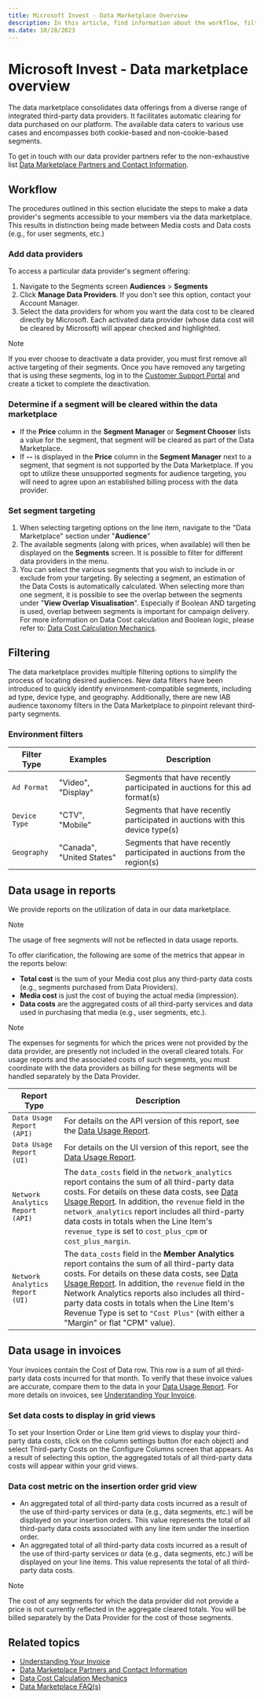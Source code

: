 ```yaml
---
title: Microsoft Invest - Data Marketplace Overview
description: In this article, find information about the workflow, filtering, and data usage for Data Marketplace.
ms.date: 10/28/2023
---
```


# Microsoft Invest - Data marketplace overview

The data marketplace consolidates data offerings from a diverse range of integrated third-party data providers. It facilitates automatic clearing for data purchased on our platform. The available data caters to various use cases and encompasses both cookie-based and non-cookie-based segments.

To get in touch with our data provider partners refer to the non-exhaustive list [Data Marketplace Partners and Contact Information](data-marketplace-partners-and-contact-information.md).

## Workflow

The procedures outlined in this section elucidate the steps to make a data provider's segments accessible to your members via the data marketplace. This results in distinction being made between Media costs and Data costs (e.g., for user segments, etc.)

### Add data providers

To access a particular data provider's segment offering:

1. Navigate to the Segments screen **Audiences** > **Segments**
1. Click **Manage Data Providers**. If you don't see this option, contact your Account Manager.
1. Select the data providers for whom you want the data cost to be cleared directly by Microsoft. Each activated data provider (whose data cost will be cleared by Microsoft) will appear checked and highlighted.

> [!NOTE]
> If you ever choose to deactivate a data provider, you must first remove all active targeting of their segments. Once you have removed any targeting that is using these segments, log in to the [Customer Support Portal](https://help.xandr.com/) and create a ticket to complete the deactivation.

### Determine if a segment will be cleared within the data marketplace

- If the **Price** column in the **Segment Manager** or **Segment Chooser** lists a value for the segment, that segment will be cleared as part of the Data Marketplace.
- If **--** is displayed in the **Price** column in the **Segment Manager** next to a segment, that segment is not supported by the Data Marketplace. If you opt to utilize these unsupported segments for audience targeting, you will need to agree upon an established billing process with the data provider.

### Set segment targeting

1. When selecting targeting options on the line item, navigate to the "Data Marketplace" section under "**Audience**"
1. The available segments (along with prices, when available) will then be displayed on the **Segments** screen. It is possible to filter for different data providers in the menu.
1. You can select the various segments that you wish to include in or exclude from your targeting. By selecting a segment, an estimation of the Data Costs is automatically calculated. When selecting more than one segment, it is possible to see the overlap between the segments under "**View Overlap Visualisation**". Especially if Boolean AND targeting is used, overlap between segments is important for campaign delivery. For more information on Data Cost calculation and Boolean logic, please refer to: [Data Cost Calculation Mechanics](data-cost-calculation-mechanics.md).

## Filtering

The data marketplace provides multiple filtering options to simplify the process of locating desired audiences. New data filters have been introduced to quickly identify environment-compatible segments, including ad type, device type, and geography. Additionally, there are new IAB audience taxonomy filters in the Data Marketplace to pinpoint relevant third-party segments.

### Environment filters

| Filter Type | Examples | Description |
|---|---|---|
| `Ad Format` | "Video", "Display" | Segments that have recently participated in auctions for this ad format(s) |
| `Device Type` | "CTV", "Mobile" | Segments that have recently participated in auctions with this device type(s) |
| `Geography` | "Canada", "United States" | Segments that have recently participated in auctions from the region(s) |

## Data usage in reports

We provide reports on the utilization of data in our data marketplace.

> [!NOTE]
> The usage of free segments will not be reflected in data usage reports.

To offer clarification, the following are some of the metrics that appear in the reports below:

- **Total cost** is the sum of your Media cost plus any third-party data costs (e.g., segments purchased from Data Providers).
- **Media cost** is just the cost of buying the actual media (impression).
- **Data costs** are the aggregated costs of all third-party services and data used in purchasing that media (e.g., user segments, etc.).

> [!NOTE]
> The expenses for segments for which the prices were not provided by the data provider, are presently not included in the overall cleared totals. For usage reports and the associated costs of such segments, you must coordinate with the data providers as billing for these segments will be handled separately by the Data Provider.

| Report Type | Description |
|---|---|
| `Data Usage Report (API)` | For details on the API version of this report, see the [Data Usage Report](data-usage-report.md). |
| `Data Usage Report (UI)` | For details on the UI version of this report, see the [Data Usage Report](data-usage-report.md). |
| `Network Analytics Report (API)` | The `data_costs` field in the `network_analytics` report contains the sum of all third-party data costs. For details on these data costs, see [Data Usage Report](data-usage-report.md). In addition, the `revenue` field in the `network_analytics` report includes all third-party data costs in totals when the Line Item's `revenue_type` is set to `cost_plus_cpm` or `cost_plus_margin`. |
| `Network Analytics Report (UI)` | The `data_costs` field in the **Member Analytics** report contains the sum of all third-party data costs. For details on these data costs, see [Data Usage Report](data-usage-report.md). In addition, the `revenue` field in the Network Analytics reports also includes all third-party data costs in totals when the Line Item's Revenue Type is set to `"Cost Plus"` (with either a "Margin" or flat "CPM" value). |

## Data usage in invoices

Your invoices contain the Cost of Data row. This row is a sum of all third-party data costs incurred for that month. To verify that these invoice values are accurate, compare them to the data in your [Data Usage Report](data-usage-report.md). For more details on invoices, see [Understanding Your Invoice](understanding-your-invoice.md).

### Set data costs to display in grid views

To set your Insertion Order or Line Item grid views to display your third-party data costs, click on the column settings button (for each object) and select Third-party Costs on the Configure Columns screen that appears. As a result of selecting this option, the aggregated totals of all third-party data costs will appear within your grid views.

### Data cost metric on the insertion order grid view

- An aggregated total of all third-party data costs incurred as a result of the use of third-party services or data (e.g., data segments, etc.) will be displayed on your insertion orders. This value represents the total of all third-party data costs associated with any line item under the insertion order.
- An aggregated total of all third-party data costs incurred as a result of the use of third-party services or data (e.g., data segments, etc.) will be displayed on your line items. This value represents the total of all third-party data costs.

> [!NOTE]
> The cost of any segments for which the data provider did not provide a price is not currently reflected in the aggregate cleared totals. You will be billed separately by the Data Provider for the cost of those segments.

## Related topics

- [Understanding Your Invoice](understanding-your-invoice.md)
- [Data Marketplace Partners and Contact Information](data-marketplace-partners-and-contact-information.md)
- [Data Cost Calculation Mechanics](data-cost-calculation-mechanics.md)
- [Data Marketplace FAQ(s)](data-marketplace-faq.md)
